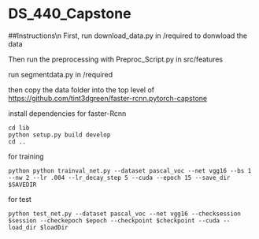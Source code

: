 # DS_440_Capstone

##Instructions\n
First, run download_data.py in /required to donwload the data

Then run the preprocessing with Preproc_Script.py in src/features

run segmentdata.py in /required

then copy the data folder into the top level of https://github.com/tint3dgreen/faster-rcnn.pytorch-capstone

install dependencies for faster-Rcnn
```
cd lib
python setup.py build develop
cd ..
```
for training
```
python python trainval_net.py --dataset pascal_voc --net vgg16 --bs 1 --nw 2 --lr .004 --lr_decay_step 5 --cuda --epoch 15 --save_dir $SAVEDIR
```
for test
```
python test_net.py --dataset pascal_voc --net vgg16 --checksession $session --checkepoch $epoch --checkpoint $checkpoint --cuda --load_dir $loadDir
```
